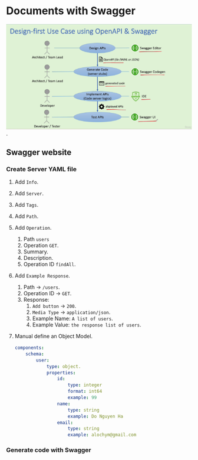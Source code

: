 # Documents with Swagger

![Doc with Swagger](/images/doc-swagger.png).

## Swagger website

### Create Server YAML file

1. Add `Info`.
1. Add `Server`.
1. Add `Tags`.
1. Add `Path`.
1. Add `Operation`.
    1. Path `users`
    1. Operation `GET`.
    1. Summary.
    1. Description.
    1. Operation ID `findAll`.
1. Add `Example Response`.
    1. Path -> `/users`.
    1. Operation ID -> `GET`.
    1. Response:
        1. `Add button` -> `200`.
        1. `Media Type` -> `application/json`.
        1. Example Name: `A list of users`.
        1. Example Value: `the response list of users`.
1. Manual define an Object Model.

    ```yaml
    components:
        schema:
            user:
                type: object.
                properties:
                    id:
                        type: integer
                        format: int64
                        example: 99
                    name:
                        type: string
                        example: Do Nguyen Ha
                    email:
                        type: string
                        example: alochym@gmail.com
    ```

### Generate code with Swagger
